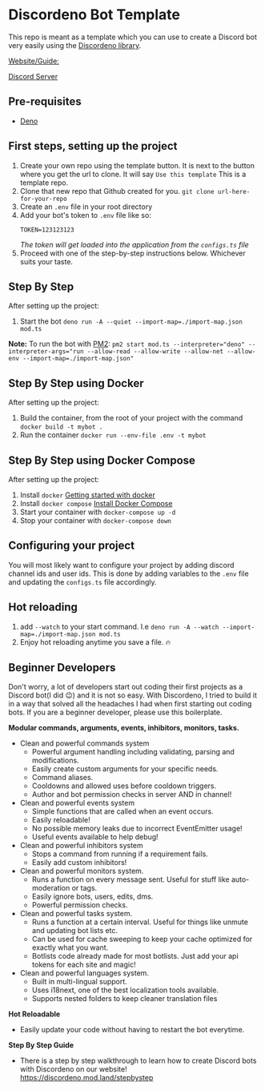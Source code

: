# Discordeno Bot Template

This repo is meant as a template which you can use to create a Discord bot very
easily using the [Discordeno library](https://github.com/discordeno/discordeno).

[Website/Guide:](https://discordeno.mod.land/)

[Discord Server](https://discord.com/invite/5vBgXk3UcZ)

## Pre-requisites

- [Deno](https://deno.land)

## First steps, setting up the project

1. Create your own repo using the template button. It is next to the button
   where you get the url to clone. It will say `Use this template` This is a
   template repo.
2. Clone that new repo that Github created for you.
   `git clone url-here-for-your-repo`
3. Create an `.env` file in your root directory
4. Add your bot's token to `.env` file like so:
   ```
   TOKEN=123123123
   ```
   _The token will get loaded into the application from the `configs.ts` file_
5. Proceed with one of the step-by-step instructions below. Whichever suits your
   taste.

## Step By Step

After setting up the project:

1. Start the bot `deno run -A --quiet --import-map=./import-map.json mod.ts`

**Note:** To run the bot with [PM2](https://github.com/Unitech/pm2):
`pm2 start mod.ts --interpreter="deno" --interpreter-args="run --allow-read --allow-write --allow-net --allow-env --import-map=./import-map.json"`

## Step By Step using Docker

After setting up the project:

1. Build the container, from the root of your project with the command
   `docker build -t mybot .`
2. Run the container `docker run --env-file .env -t mybot`

## Step By Step using Docker Compose

After setting up the project:

1. Install `docker`
   [Getting started with docker](https://docs.docker.com/get-started/)
2. Install `docker compose`
   [Install Docker Compose](https://docs.docker.com/compose/install/)
3. Start your container with `docker-compose up -d`
4. Stop your container with `docker-compose down`

## Configuring your project

You will most likely want to configure your project by adding discord channel
ids and user ids. This is done by adding variables to the `.env` file and
updating the `configs.ts` file accordingly.

## Hot reloading

1. add `--watch` to your start command. I.e
   `deno run -A --watch --import-map=./import-map.json mod.ts`
2. Enjoy hot reloading anytime you save a file. 🔥

## Beginner Developers

Don't worry, a lot of developers start out coding their first projects as a
Discord bot(I did 😉) and it is not so easy. With Discordeno, I tried to build it
in a way that solved all the headaches I had when first starting out coding
bots. If you are a beginner developer, please use this boilerplate.

**Modular commands, arguments, events, inhibitors, monitors, tasks.**

- Clean and powerful commands system
  - Powerful argument handling including validating, parsing and modifications.
  - Easily create custom arguments for your specific needs.
  - Command aliases.
  - Cooldowns and allowed uses before cooldown triggers.
  - Author and bot permission checks in server AND in channel!
- Clean and powerful events system
  - Simple functions that are called when an event occurs.
  - Easily reloadable!
  - No possible memory leaks due to incorrect EventEmitter usage!
  - Useful events available to help debug!
- Clean and powerful inhibitors system
  - Stops a command from running if a requirement fails.
  - Easily add custom inhibitors!
- Clean and powerful monitors system.
  - Runs a function on every message sent. Useful for stuff like auto-moderation
    or tags.
  - Easily ignore bots, users, edits, dms.
  - Powerful permission checks.
- Clean and powerful tasks system.
  - Runs a function at a certain interval. Useful for things like unmute and
    updating bot lists etc.
  - Can be used for cache sweeping to keep your cache optimized for exactly what
    you want.
  - Botlists code already made for most botlists. Just add your api tokens for
    each site and magic!
- Clean and powerful languages system.
  - Built in multi-lingual support.
  - Uses i18next, one of the best localization tools available.
  - Supports nested folders to keep cleaner translation files

**Hot Reloadable**

- Easily update your code without having to restart the bot everytime.

**Step By Step Guide**

- There is a step by step walkthrough to learn how to create Discord bots with
  Discordeno on our website! https://discordeno.mod.land/stepbystep
